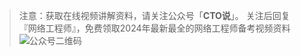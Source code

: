 > 注意：获取在线视频讲解资料，请关注公众号「**CTO说**」。
>关注后回复  『网络工程师』，免费领取2024年最新最全的网络工程师备考视频资料
> ![公众号二维码](https://chaidingoss.oss-cn-hangzhou.aliyuncs.com/qrcode.jpg)

